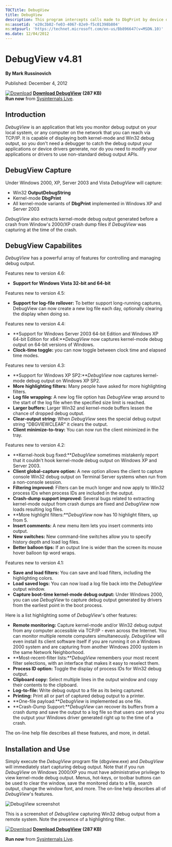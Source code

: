 ```yaml
--- 
TOCTitle: DebugView
title: DebugView
description: This program intercepts calls made to DbgPrint by device drivers and OutputDebugString made by Win32 programs. 
ms:assetid: 'e20c3b02-fe03-4067-82e9-f5c01398b804'
ms:mtpsurl: 'https://technet.microsoft.com/en-us/Bb896647(v=MSDN.10)'
ms.date: 12/04/2012
---
```


DebugView v4.81
===============

**By Mark Russinovich**

Published: December 4, 2012

[![Download](/media/landing/sysinternals/download_sm.png)](https://download.sysinternals.com/files/DebugView.zip) [**Download DebugView**](https://download.sysinternals.com/files/DebugView.zip) **(287 KB)**  
**Run now** from [Sysinternals Live](https://live.sysinternals.com/Dbgview.exe).


## Introduction

*DebugView* is an application that lets you monitor debug output on your
local system, or any computer on the network that you can reach via
TCP/IP. It is capable of displaying both kernel-mode and Win32 debug
output, so you don't need a debugger to catch the debug output your
applications or device drivers generate, nor do you need to modify your
applications or drivers to use non-standard debug output APIs.  
  

## DebugView Capture

Under Windows 2000, XP, Server 2003 and Vista *DebugView* will capture:

-   Win32 **OutputDebugString**
-   Kernel-mode **DbgPrint**
-   All kernel-mode variants of **DbgPrint** implemented in Windows XP
    and Server 2003

*DebugView* also extracts kernel-mode debug output generated before a
crash from Window's 2000/XP crash dump files if *DebugView* was
capturing at the time of the crash.  
  

## DebugView Capabilites

*DebugView* has a powerful array of features for controlling and
managing debug output.

Features new to version 4.6:

-   **Support for Windows Vista 32-bit and 64-bit**

Features new to version 4.5:

-   **Support for log-file rollover:** To better support long-running
    captures, DebugView can now create a new log file each day,
    optionally clearing the display when doing so.

Features new to version 4.4:

-   **Support for Windows Server 2003 64-bit Edition and Windows XP
    64-bit Edition for x64:***DebugView* now captures kernel-mode debug
    output on 64-bit versions of Windows.
-   **Clock-time toggle:** you can now toggle between clock time and
    elapsed time modes.

Features new to version 4.3:

-   **Support for Windows XP SP2:***DebugView* now captures kernel-mode
    debug output on Windows XP SP2.
-   **More highlighting filters:** Many people have asked for more
    highlighting filters.
-   **Log file wrapping:** A new log file option has *DebugView* wrap
    around to the start of the log file when the specified size limit is
    reached.
-   **Larger buffers:** Larger Win32 and kernel-mode buffers lessen the
    chance of dropped debug output.
-   **Clear-output string:** When *DebugView* sees the special debug
    output string "DBGVIEWCLEAR" it clears the output.
-   **Client minimize-to-tray:** You can now run the client minimized in
    the tray.

Features new to version 4.2:

-   **Kernel-hook bug fixed:***DebugView* sometimes mistakenly report
    that it couldn't hook kernel-mode debug output on Windows XP and
    Server 2003.
-   **Client global-capture option:** A new option allows the client to
    capture console Win32 debug output on Terminal Server systems when
    run from a non-console session.
-   **Filtering improved:** Filters can be much longer and now apply to
    Win32 process IDs when process IDs are included in the output.
-   **Crash-dump support improved:** Several bugs related to extracting
    kernel-mode output from crash dumps are fixed and *DebugView* now
    loads resulting log files.
-   **More highlight filters:***DebugView* now has 10 highlight filters,
    up from 5.
-   **Insert comments:** A new menu item lets you insert comments into
    output.
-   **New switches:** New command-line switches allow you to specify
    history depth and load log files.
-   **Better balloon tips:** If an output line is wider than the screen
    its mouse hover balloon tip word wraps.

Features new to version 4.1:

-   **Save and load filters:** You can save and load filters, including
    the highlighting colors.
-   **Load saved logs:** You can now load a log file back into the
    *DebugView* output window.
-   **Capture boot-time kernel-mode debug output:** Under Windows 2000,
    you can use *DebugView* to capture debug output generated by drivers
    from the earliest point in the boot process.

Here is a list highlighting some of *DebugView*'s other features:

-   **Remote monitoring:** Capture kernel-mode and/or Win32 debug output
    from any computer accessible via TCP/IP - even across the Internet.
    You can monitor multiple remote computers simultaneously.
    *DebugView* will even install its client software itself if you are
    running it on a Windows 2000 system and are capturing from another
    Windows 2000 system in the same Network Neighborhood.
-   **Most-recent-filter lists:***DebugView* remembers your most recent
    filter selections, with an interface that makes it easy to reselect
    them.
-   **Process ID option:** Toggle the display of process IDs for Win32
    debug output.
-   **Clipboard copy:** Select multiple lines in the output window and
    copy their contents to the clipboard.
-   **Log-to-file:** Write debug output to a file as its being captured.
-   **Printing:** Print all or part of captured debug output to a
    printer.
-   **One-file payload:***DebugView* is implemented as one file.
-   **Crash-Dump Support:***DebugView* can recover its buffers from a
    crash dump and save the output to a log file so that users can send
    you the output your Windows driver generated right up to the time of
    a crash.

The on-line help file describes all these features, and more, in
detail.  
  

## Installation and Use

Simply execute the *DebugView* program file (dbgview.exe) and
*DebugView* will immediately start capturing debug output. Note that if
you run *DebugView* on Windows 2000/XP you must have administrative
privilege to view kernel-mode debug output. Menus, hot-keys, or toolbar
buttons can be used to clear the window, save the monitored data to a
file, search output, change the window font, and more. The on-line help
describes all of *DebugView*'s features.

![DebugView screenshot](/media/landing/sysinternals/DebugView.gif)

This is a screenshot of *DebugView* capturing Win32 debug output from a
remote system. Note the presence of a highlighting filter.

[![Download](/media/landing/sysinternals/download_sm.png)](https://download.sysinternals.com/files/DebugView.zip) [**Download DebugView**](https://download.sysinternals.com/files/DebugView.zip) **(287 KB)**

**Run now** from [Sysinternals Live](https://live.sysinternals.com/Dbgview.exe).

  

